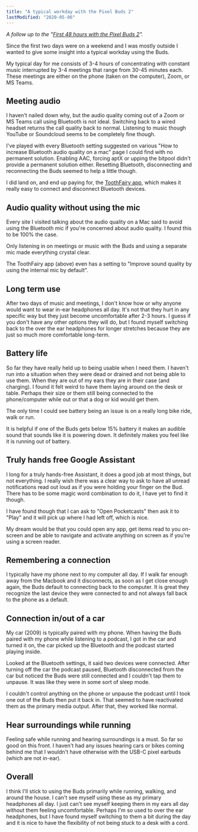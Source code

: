 ```yaml
---
title: "A typical workday with the Pixel Buds 2"
lastModified: "2020-05-06"
---
```


_A follow up to the "[First 48 hours with the Pixel Buds 2](https://nickdenardis.com/2020/05/03/first-48-hours-with-the-pixel-buds-2/)"._

Since the first two days were on a weekend and I was mostly outside I wanted to give some insight into a typical workday using the Buds.

My typical day for me consists of 3-4 hours of concentrating with constant music interrupted by 3-4 meetings that range from 30-45 minutes each. These meetings are either on the phone (taken on the computer), Zoom, or MS Teams.

## Meeting audio

I haven't nailed down why, but the audio quality coming out of a Zoom or MS Teams call using Bluetooth is not ideal. Switching back to a wired headset returns the call quality back to normal. Listening to music though YouTube or Soundcloud seems to be completely fine though.

I've played with every Bluetooth setting suggested on various "How to increase Bluetooth audio quality on a mac" page I could find with no permanent solution. Enabling AAC, forcing aptX or upping the bitpool didn't provide a permanent solution either. Resetting Bluetooth, disconnecting and reconnecting the Buds seemed to help a little though.

I did land on, and end up paying for, the [ToothFairy app](https://apps.apple.com/us/app/toothfairy/id1191449274?mt=12), which makes it really easy to connect and disconnect Bluetooth devices.

## Audio quality without using the mic

Every site I visited talking about the audio quality on a Mac said to avoid using the Bluetooth mic if you're concerned about audio quality. I found this to be 100% the case.

Only listening in on meetings or music with the Buds and using a separate mic made everything crystal clear.

The ToothFairy app (above) even has a setting to "Improve sound quality by using the internal mic by default".

## Long term use

After two days of music and meetings, I don't know how or why anyone would want to wear in-ear headphones all day. It's not that they hurt in any specific way but they just become uncomfortable after 2-3 hours. I guess if you don't have any other options they will do, but I found myself switching back to the over the ear headphones for longer stretches because they are just so much more comfortable long-term.

## Battery life

So far they have really held up to being usable when I need them. I haven't run into a situation when they were dead or drained and not being able to use them. When they are out of my ears they are in their case (and charging). I found it felt weird to have them laying around on the desk or table. Perhaps their size or them still being connected to the phone/computer while out or that a dog or kid would get them.

The only time I could see battery being an issue is on a really long bike ride, walk or run.

It is helpful if one of the Buds gets below 15% battery it makes an audible sound that sounds like it is powering down. It definitely makes you feel like it is running out of battery.

## Truly hands free Google Assistant

I long for a truly hands-free Assistant, it does a good job at most things, but not everything. I really wish there was a clear way to ask to have all unread notifications read out loud as if you were holding your finger on the Bud. There has to be some magic word combination to do it, I have yet to find it though.

I have found though that I can ask to "Open Pocketcasts" then ask it to "Play" and it will pick up where I had left off, which is nice.

My dream would be that you could open any app, get items read to you on-screen and be able to navigate and activate anything on screen as if you're using a screen reader.

## Remembering a connection

I typically have my phone next to my computer all day. If I walk far enough away from the Macbook and it disconnects, as soon as I get close enough again, the Buds default to connecting back to the computer. It is great they recognize the last device they were connected to and not always fall back to the phone as a default.

## Connection in/out of a car

My car (2009) is typically paired with my phone. When having the Buds paired with my phone while listening to a podcast, I got in the car and turned it on, the car picked up the Bluetooth and the podcast started playing inside.

Looked at the Bluetooth settings, it said two devices were connected. After turning off the car the podcast paused, Bluetooth disconnected from the car but noticed the Buds were still connected and I couldn't tap them to unpause. It was like they were in some sort of sleep mode.

I couldn't control anything on the phone or unpause the podcast until I took one out of the Buds then put it back in. That seemed to have reactivated them as the primary media output. After that, they worked like normal.

## Hear surroundings while running

Feeling safe while running and hearing surroundings is a must. So far so good on this front. I haven't had any issues hearing cars or bikes coming behind me that I wouldn't have otherwise with the USB-C pixel earbuds (which are not in-ear).

## Overall

I think I'll stick to using the Buds primarily while running, walking, and around the house. I can't see myself using these as my primary headphones all day. I just can't see myself keeping them in my ears all day without them feeling uncomfortable. Perhaps I'm so used to over the ear headphones, but I have found myself switching to them a bit during the day and it is nice to have the flexibility of not being stuck to a desk with a cord.
